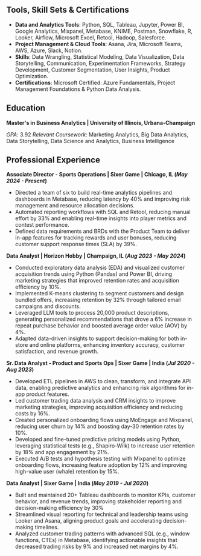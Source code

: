 ## Tools, Skill Sets & Certifications
- **Data and Analytics Tools**: Python, SQL, Tableau, Jupyter, Power BI, Google Analytics, Mixpanel, Metabase, KNIME, Postman, Snowflake, R, Looker, Airflow, Microsoft Excel, Retool, Hadoop, Salesforce.
- **Project Management & Cloud Tools**: Asana, Jira, Microsoft Teams, AWS, Azure, Slack, Notion.
- **Skills**: Data Wrangling, Statistical Modeling, Data Visualization, Data Storytelling, Communication, Experimentation Frameworks, Strategy Development, Customer Segmentation, User Insights, Product Optimization.
- **Certifications**: Microsoft Certified: Azure Fundamentals, Project Management Foundations & Python Data Analysis.

## Education
**Master's in Business Analytics | University of Illinois, Urbana-Champaign**

_GPA_: 3.92
_Relevant Coursework_: Marketing Analytics, Big Data Analytics, Data Storytelling, Data Science and Analytics, Business Intelligence

## Professional Experience
**Associate Director - Sports Operations | Sixer Game | Chicago, IL 
(_May 2024 - Present_)**
- Directed a team of six to build real-time analytics pipelines and dashboards in Metabase, reducing latency by 40% and improving risk management and resource allocation decisions.
- Automated reporting workflows with SQL and Retool, reducing manual effort by 33% and enabling real-time insights into player metrics and contest performance.
- Defined data requirements and BRDs with the Product Team to deliver in-app features for tracking rewards and user bonuses, reducing customer support response times (SLA) by 39%.


**Data Analyst | Horizon Hobby | Champaign, IL (_Aug 2023 - May 2024_)**
- Conducted exploratory data analysis (EDA) and visualized customer acquisition trends using Python (Pandas) and Power BI, driving marketing strategies that improved retention rates and acquisition efficiency by 10%.
- Implemented K-means clustering to segment customers and design bundled offers, increasing retention by 32% through tailored email campaigns and discounts.
- Leveraged LLM tools to process 20,000 product descriptions, generating personalized recommendations that drove a 6% increase in repeat purchase behavior and boosted average order value (AOV) by 4%.
- Adapted data-driven insights to support decision-making for both in-store and online platforms, enhancing inventory accuracy, customer satisfaction, and revenue growth.


**Sr. Data Analyst - Product and Sports Ops | Sixer Game | India (_Jul 2020 - Aug 2023_)**
- Developed ETL pipelines in AWS to clean, transform, and integrate API data, enabling predictive analytics and enhancing risk algorithms for in-app product features.
- Led customer trading data analysis and CRM insights to improve marketing strategies, improving acquisition efficiency and reducing costs by 16%.
- Created personalized onboarding flows using MoEngage and Mixpanel, reducing user churn by 14% and boosting day-30 retention rates by 10%.
- Developed and fine-tuned predictive pricing models using Python, leveraging statistical tests (e.g., Shapiro-Wilk) to increase user retention by 18% and app engagement by 21%.
- Executed A/B tests and hypothesis testing with Mixpanel to optimize onboarding flows, increasing feature adoption by 12% and improving high-value user (whale) retention by 15%.


**Data Analyst | Sixer Game | India (_May 2019 - Jul 2020_)**
- Built and maintained 20+ Tableau dashboards to monitor KPIs, customer behavior, and revenue trends, improving stakeholder reporting and decision-making efficiency by 30%
- Streamlined visual reporting for technical and leadership teams using Looker and Asana, aligning product goals and accelerating decision-making timelines.
- Analyzed customer trading patterns with advanced SQL (e.g., window functions, CTEs) in Metabase, identifying actionable insights that decreased trading risks by 9% and increased net margins by 4%.

